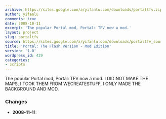 ```yaml
---
archive: https://sites.google.com/a/yifanlu.com/downloads/portaltfv.zip
author: yifanlu
comments: true
date: 2008-10-11
excerpt: 'The popular Portal mod, Portal: TFV now a mod.'
layout: project
slug: portaltfv
source: https://sites.google.com/a/yifanlu.com/downloads/portaltfv_source.zip
title: 'Portal: The Flash Version - Mod Edition'
version: '1.0'
wordpress_id: 429
categories:
- Scripts
---
```


The popular Portal mod, Portal: TFV now a mod. I DID NOT MAKE THE MAPS, I TOOK THEM FROM WECREATESTUFF, I ONLY MADE THE BACKGROUND AND MOD.

### Changes

* **2008-11-11**: 

